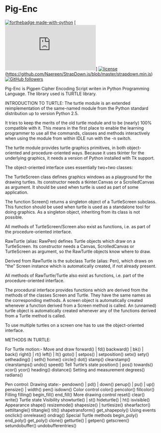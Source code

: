 # Pig-Enc

[![forthebadge made-with-python](http://ForTheBadge.com/images/badges/made-with-python.svg)](https://www.python.org/)
[![Only 800 Kb](https://badge-size.herokuapp.com/Naereen/StrapDown.js/master/strapdown.min.js)]
[![license](https://img.shields.io/github/license/DAVFoundation/captain-n3m0.svg?style=flat-square)](https://github.com/DAVFoundation/captain-n3m0/blob/master/LICENSE)
(https://github.com/Naereen/StrapDown.js/blob/master/strapdown.min.js)
[![GitHub followers](https://img.shields.io/github/followers/Bl4cKc34sEr.svg?style=social&label=Follow&maxAge=2592000)](https://github.com/Bl4cKc34sEr?tab=followers)

Pig-Enc is Pigpen Cipher Encoding Script writen in Python Programming Language.
The library used is TURTLE library.

INTRODUCTION TO TURTLE:
The turtle module is an extended reimplementation of the same-named module from the Python standard distribution up to version Python 2.5.

It tries to keep the merits of the old turtle module and to be (nearly) 100% compatible with it. This means in the first place to enable the learning programmer to use all the commands, classes and methods interactively when using the module from within IDLE run with the -n switch.

The turtle module provides turtle graphics primitives, in both object-oriented and procedure-oriented ways. Because it uses tkinter for the underlying graphics, it needs a version of Python installed with Tk support.

The object-oriented interface uses essentially two+two classes:

The TurtleScreen class defines graphics windows as a playground for the drawing turtles. Its constructor needs a tkinter.Canvas or a ScrolledCanvas as argument. It should be used when turtle is used as part of some application.

The function Screen() returns a singleton object of a TurtleScreen subclass. This function should be used when turtle is used as a standalone tool for doing graphics. As a singleton object, inheriting from its class is not possible.

All methods of TurtleScreen/Screen also exist as functions, i.e. as part of the procedure-oriented interface.

RawTurtle (alias: RawPen) defines Turtle objects which draw on a TurtleScreen. Its constructor needs a Canvas, ScrolledCanvas or TurtleScreen as argument, so the RawTurtle objects know where to draw.

Derived from RawTurtle is the subclass Turtle (alias: Pen), which draws on “the” Screen instance which is automatically created, if not already present.

All methods of RawTurtle/Turtle also exist as functions, i.e. part of the procedure-oriented interface.

The procedural interface provides functions which are derived from the methods of the classes Screen and Turtle. They have the same names as the corresponding methods. A screen object is automatically created whenever a function derived from a Screen method is called. An (unnamed) turtle object is automatically created whenever any of the functions derived from a Turtle method is called.

To use multiple turtles on a screen one has to use the object-oriented interface.

METHODS IN TURTLE:

For Turtle motion:-
Move and draw
  forward() | fd()
  backward() | bk() | back()
  right() | rt()
  left() | lt()
  goto() | setpos() | setposition()
  setx()
  sety()
  setheading() | seth()
  home()
  circle()
  dot()
  stamp()
  clearstamp()
  clearstamps()
  undo()
  speed()
Tell Turtle’s state
  position() | pos()
  towards()
  xcor()
  ycor()
  heading()
  distance()
Setting and measurement
  degrees()
  radians()

Pen control:
Drawing state:-
  pendown() | pd() | down()
  penup() | pu() | up()
  pensize() | width()
  pen()
  isdown()
Color control
  color()
  pencolor()
  fillcolor()
  Filling
  filling()
  begin_fill()
  end_fill()
More drawing control
  reset()
  clear()
  write()
Turtle state
Visibility
  showturtle() | st()
  hideturtle() | ht()
  isvisible()
Appearance
  shape()
  resizemode()
  shapesize() | turtlesize()
  shearfactor()
  settiltangle()
  tiltangle()
  tilt()
  shapetransform()
  get_shapepoly()
Using events
  onclick()
  onrelease()
  ondrag()
Special Turtle methods
  begin_poly()
  end_poly()
  get_poly()
  clone()
  getturtle() | getpen()
  getscreen()
  setundobuffer()
  undobufferentries()
